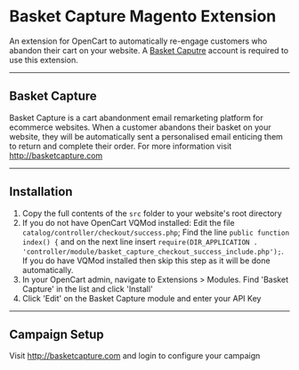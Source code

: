 # Basket Capture Magento Extension

An extension for OpenCart to automatically re-engage customers who abandon their cart on your website. A [Basket Caputre](http://basketcapture.com) account is required to use this extension.

---
## Basket Capture

Basket Capture is a cart abandonment email remarketing platform for ecommerce websites. When a customer abandons their basket on your website, they will be automatically sent a personalised email enticing them to return and complete their order. For more information visit http://basketcapture.com


----
## Installation

1. Copy the full contents of the `src` folder to your website's root directory
2. If you do not have OpenCart VQMod installed: Edit the file `catalog/controller/checkout/success.php`; Find the line `public function index() {` and on the next line insert `require(DIR_APPLICATION . 'controller/module/basket_capture_checkout_success_include.php');`. If you do have VQMod installed then skip this step as it will be done automatically.
3. In your OpenCart admin, navigate to Extensions > Modules. Find 'Basket Capture' in the list and click 'Install'
4. Click 'Edit' on the Basket Capture module and enter your API Key

---
## Campaign Setup
Visit http://basketcapture.com and login to configure your campaign
